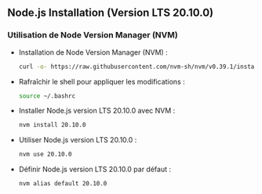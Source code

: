 ## Node.js Installation (Version LTS 20.10.0)

### Utilisation de Node Version Manager (NVM)
- Installation de Node Version Manager (NVM) :
  ```bash
  curl -o- https://raw.githubusercontent.com/nvm-sh/nvm/v0.39.1/install.sh | bash
  ```
- Rafraîchir le shell pour appliquer les modifications :
  ```bash
  source ~/.bashrc
  ```
- Installer Node.js version LTS 20.10.0 avec NVM :
  ```bash
  nvm install 20.10.0
  ```
- Utiliser Node.js version LTS 20.10.0 :
  ```bash
  nvm use 20.10.0
  ```
- Définir Node.js version LTS 20.10.0 par défaut :
  ```bash
  nvm alias default 20.10.0
  ```